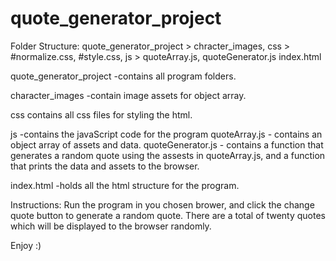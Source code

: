 # quote_generator_project
Folder Structure: 
quote_generator_project > chracter_images,
css > #normalize.css, #style.css,
js > quoteArray.js, quoteGenerator.js
index.html

quote_generator_project
-contains all program folders.

character_images
-contain image assets for object array.

css
contains all css files for styling the html.

js
-contains the javaScript code for the program
quoteArray.js - contains an object array of assets and data.
quoteGenerator.js - contains a function that generates a random 
quote using the assests in quoteArray.js, and a function that prints
the data and assets to the browser. 

index.html
-holds all the html structure for the program. 

Instructions:
Run the program in you chosen brower, and click the change quote button to 
generate a random quote. There are a total of twenty quotes which will be displayed to the browser randomly. 

Enjoy :)




